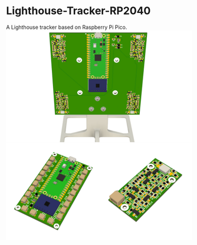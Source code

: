 # Lighthouse-Tracker-RP2040
A Lighthouse tracker based on Raspberry Pi Pico.
![image](https://github.com/Anrannarl/Lighthouse-Tracker-RP2040/blob/main/Miscellaneous/Tracker%20Assembly.png?raw=true)
![image](https://github.com/Anrannarl/Lighthouse-Tracker-RP2040/blob/main/Miscellaneous/Sensor%20and%20Carrier%20Board.png?raw=true)
